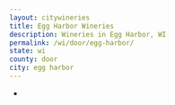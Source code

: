 ```yaml
---
layout: citywineries
title: Egg Harbor Wineries
description: Wineries in Egg Harbor, WI
permalink: /wi/door/egg-harbor/
state: wi
county: door
city: egg harbor
---
```

-
